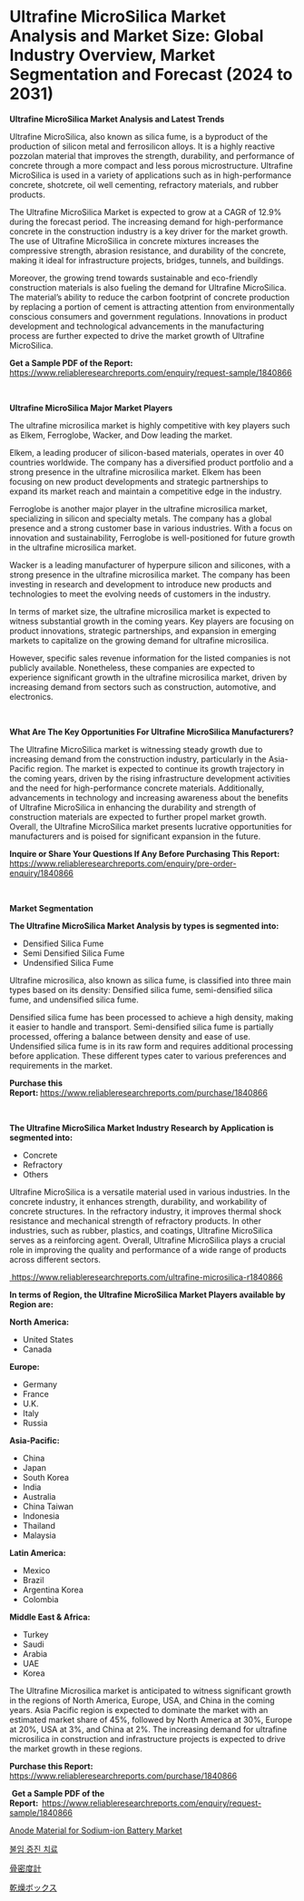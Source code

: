 <p><h1>Ultrafine MicroSilica Market Analysis and Market Size: Global Industry Overview, Market Segmentation and Forecast (2024 to 2031)</h1></p><p><strong>Ultrafine MicroSilica Market Analysis and Latest Trends</strong></p>
<p><p>Ultrafine MicroSilica, also known as silica fume, is a byproduct of the production of silicon metal and ferrosilicon alloys. It is a highly reactive pozzolan material that improves the strength, durability, and performance of concrete through a more compact and less porous microstructure. Ultrafine MicroSilica is used in a variety of applications such as in high-performance concrete, shotcrete, oil well cementing, refractory materials, and rubber products.</p><p>The Ultrafine MicroSilica Market is expected to grow at a CAGR of 12.9% during the forecast period. The increasing demand for high-performance concrete in the construction industry is a key driver for the market growth. The use of Ultrafine MicroSilica in concrete mixtures increases the compressive strength, abrasion resistance, and durability of the concrete, making it ideal for infrastructure projects, bridges, tunnels, and buildings.</p><p>Moreover, the growing trend towards sustainable and eco-friendly construction materials is also fueling the demand for Ultrafine MicroSilica. The material’s ability to reduce the carbon footprint of concrete production by replacing a portion of cement is attracting attention from environmentally conscious consumers and government regulations. Innovations in product development and technological advancements in the manufacturing process are further expected to drive the market growth of Ultrafine MicroSilica.</p></p>
<p><strong>Get a Sample PDF of the Report:&nbsp;</strong> <a href="https://www.reliableresearchreports.com/enquiry/request-sample/1840866">https://www.reliableresearchreports.com/enquiry/request-sample/1840866</a></p>
<p>&nbsp;</p>
<p><strong>Ultrafine MicroSilica Major Market Players</strong></p>
<p><p>The ultrafine microsilica market is highly competitive with key players such as Elkem, Ferroglobe, Wacker, and Dow leading the market. </p><p>Elkem, a leading producer of silicon-based materials, operates in over 40 countries worldwide. The company has a diversified product portfolio and a strong presence in the ultrafine microsilica market. Elkem has been focusing on new product developments and strategic partnerships to expand its market reach and maintain a competitive edge in the industry. </p><p>Ferroglobe is another major player in the ultrafine microsilica market, specializing in silicon and specialty metals. The company has a global presence and a strong customer base in various industries. With a focus on innovation and sustainability, Ferroglobe is well-positioned for future growth in the ultrafine microsilica market.</p><p>Wacker is a leading manufacturer of hyperpure silicon and silicones, with a strong presence in the ultrafine microsilica market. The company has been investing in research and development to introduce new products and technologies to meet the evolving needs of customers in the industry.</p><p>In terms of market size, the ultrafine microsilica market is expected to witness substantial growth in the coming years. Key players are focusing on product innovations, strategic partnerships, and expansion in emerging markets to capitalize on the growing demand for ultrafine microsilica. </p><p>However, specific sales revenue information for the listed companies is not publicly available. Nonetheless, these companies are expected to experience significant growth in the ultrafine microsilica market, driven by increasing demand from sectors such as construction, automotive, and electronics.</p></p>
<p>&nbsp;</p>
<p><strong>What Are The Key Opportunities For Ultrafine MicroSilica Manufacturers?</strong></p>
<p><p>The Ultrafine MicroSilica market is witnessing steady growth due to increasing demand from the construction industry, particularly in the Asia-Pacific region. The market is expected to continue its growth trajectory in the coming years, driven by the rising infrastructure development activities and the need for high-performance concrete materials. Additionally, advancements in technology and increasing awareness about the benefits of Ultrafine MicroSilica in enhancing the durability and strength of construction materials are expected to further propel market growth. Overall, the Ultrafine MicroSilica market presents lucrative opportunities for manufacturers and is poised for significant expansion in the future.</p></p>
<p><strong>Inquire or Share Your Questions If Any Before Purchasing This Report:</strong> <a href="https://www.reliableresearchreports.com/enquiry/pre-order-enquiry/1840866">https://www.reliableresearchreports.com/enquiry/pre-order-enquiry/1840866</a></p>
<p>&nbsp;</p>
<p><strong>Market Segmentation</strong></p>
<p><strong>The Ultrafine MicroSilica Market Analysis by types is segmented into:</strong></p>
<p><ul><li>Densified Silica Fume</li><li>Semi Densified Silica Fume</li><li>Undensified Silica Fume</li></ul></p>
<p><p>Ultrafine microsilica, also known as silica fume, is classified into three main types based on its density: Densified silica fume, semi-densified silica fume, and undensified silica fume. </p><p>Densified silica fume has been processed to achieve a high density, making it easier to handle and transport. Semi-densified silica fume is partially processed, offering a balance between density and ease of use. Undensified silica fume is in its raw form and requires additional processing before application. These different types cater to various preferences and requirements in the market.</p></p>
<p><strong>Purchase this Report:&nbsp;</strong><a href="https://www.reliableresearchreports.com/purchase/1840866">https://www.reliableresearchreports.com/purchase/1840866</a></p>
<p>&nbsp;</p>
<p><strong>The Ultrafine MicroSilica Market Industry Research by Application is segmented into:</strong></p>
<p><ul><li>Concrete</li><li>Refractory</li><li>Others</li></ul></p>
<p><p>Ultrafine MicroSilica is a versatile material used in various industries. In the concrete industry, it enhances strength, durability, and workability of concrete structures. In the refractory industry, it improves thermal shock resistance and mechanical strength of refractory products. In other industries, such as rubber, plastics, and coatings, Ultrafine MicroSilica serves as a reinforcing agent. Overall, Ultrafine MicroSilica plays a crucial role in improving the quality and performance of a wide range of products across different sectors.</p></p>
<p><a href="https://www.reliableresearchreports.com/ultrafine-microsilica-r1840866">&nbsp;https://www.reliableresearchreports.com/ultrafine-microsilica-r1840866</a></p>
<p><strong>In terms of Region, the Ultrafine MicroSilica Market Players available by Region are:</strong></p>
<p>
    <p> <strong> North America: </strong>
        <ul>
            <li>United States</li>
            <li>Canada</li>
        </ul>
        </p> 
    <p> <strong> Europe: </strong>
        <ul>
            <li>Germany</li>
            <li>France</li>
            <li>U.K.</li>
            <li>Italy</li>
            <li>Russia</li>
        </ul>
        </p> 
    <p> <strong> Asia-Pacific: </strong>
        <ul>
            <li>China</li>
            <li>Japan</li>
            <li>South Korea</li>
            <li>India</li>
            <li>Australia</li>
            <li>China Taiwan</li>
            <li>Indonesia</li>
            <li>Thailand</li>
            <li>Malaysia</li>
        </ul>
        </p> 
    <p> <strong> Latin America: </strong>
        <ul>
            <li>Mexico</li>
            <li>Brazil</li>
            <li>Argentina Korea</li>
            <li>Colombia</li>
        </ul>
        </p> 
    <p> <strong> Middle East & Africa: </strong>
        <ul>
            <li>Turkey</li>
            <li>Saudi</li>
            <li>Arabia</li>
            <li>UAE</li>
            <li>Korea</li>
        </ul>
    </p>
    </p>
<p><p>The Ultrafine Microsilica market is anticipated to witness significant growth in the regions of North America, Europe, USA, and China in the coming years. Asia Pacific region is expected to dominate the market with an estimated market share of 45%, followed by North America at 30%, Europe at 20%, USA at 3%, and China at 2%. The increasing demand for ultrafine microsilica in construction and infrastructure projects is expected to drive the market growth in these regions.</p></p>
<p><strong>Purchase this Report: </strong><a href="https://www.reliableresearchreports.com/purchase/1840866">https://www.reliableresearchreports.com/purchase/1840866</a></p>
<p>&nbsp;<strong>Get a Sample PDF of the Report:&nbsp;&nbsp;</strong><a href="https://www.reliableresearchreports.com/enquiry/request-sample/1840866">https://www.reliableresearchreports.com/enquiry/request-sample/1840866</a></p>
<p><strong></strong></p>
<p><p><a href="https://github.com/setiawananhar13/Market-Research-Report-List-1/blob/main/anode-material-for-sodium-ion-battery-market.md">Anode Material for Sodium-ion Battery Market</a></p><p><a href="https://medium.com/@genius6587678/%EC%83%9D%EC%8B%9D%EB%A0%A5-%ED%96%A5%EC%83%81-%EC%B9%98%EB%A3%8C%EC%8B%9C%EC%9E%A5-2024%EB%85%84%EB%B6%80%ED%84%B0-2031%EB%85%84%EA%B9%8C%EC%A7%80%EC%9D%98-%EA%B8%80%EB%A1%9C%EB%B2%8C-%EC%8B%9C%EC%9E%A5-%EB%8F%99%ED%96%A5-%EB%B0%8F-%ED%8C%90%EB%A7%A4-%EB%8F%99%ED%96%A5-a348cb135a1a">불임 증진 치료</a></p><p><a href="https://github.com/AaronVargas43/Market-Research-Report-List-2/blob/main/5453375138315.md">骨密度計</a></p><p><a href="https://medium.com/@jacksonwiza1924/2024%E5%B9%B4%E3%81%8B%E3%82%892031%E5%B9%B4%E3%81%BE%E3%81%A7%E3%81%AE%E6%9C%9F%E9%96%93%E3%81%AE%E3%82%B0%E3%83%AD%E3%83%BC%E3%83%90%E3%83%AB%E3%81%AA%E4%B9%BE%E7%87%A5%E3%83%9C%E3%83%83%E3%82%AF%E3%82%B9%E5%B8%82%E5%A0%B4%E3%81%AE%E6%A9%9F%E4%BC%9A%E3%81%A8%E4%BA%88%E6%B8%AC-6f3f1a279a2b">乾燥ボックス</a></p></p>